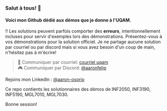 ### Salut à tous! 👋
#### Voici mon Github dédié aux démos que je donne à l'UQAM.
‼️ Les solutions peuvent parfois comporter des **erreurs**, intentionnellement incluses pour servir d'exemples lors des démonstrations. Présentez-vous à vos démonstrations pour la solution officiel. Je ne partage aucune solution par courriel ou par discord mais si vous avez besoin d'un coup de main, n'hésitez pas à m'écrire!

>💌 Communiquer par courriel: [courriel uqam](mailto:osorio_arancibia.aaron@courrier.uqam.ca?subject=Aide%20labo)  
>🎮 Communiquer par Discord: [@aaronfelip](https://discord.com)

Rejoins mon LinkedIn  : [@aaron-osorio](https://www.linkedin.com/in/aaron-osorio/)

Ce repo contients les solutionnaires des démos de INF2050, INF3190, INF5190, MGL7010, MGL7030.

Bonne session!
